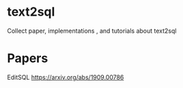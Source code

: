 # text2sql
Collect paper, implementations , and tutorials about text2sql 


# Papers
EditSQL https://arxiv.org/abs/1909.00786
